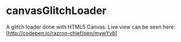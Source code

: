 # canvasGlitchLoader
A glitch loader done with HTML5 Canvas. Live view can be seen here: [http://codepen.io/razroo-chief/pen/mywYvb]
